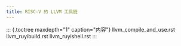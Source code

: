 ```yaml
---
title: RISC-V 的 LLVM 工具链
---
```


::: {.toctree maxdepth="1" caption="内容"}
llvm_compile_and_use.rst llvm_ruyibuild.rst llvm_ruyishell.rst
:::
